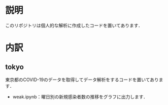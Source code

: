 # 説明
このリポジトリは個人的な解析に作成したコードを置いてあります．

# 内訳
## tokyo
東京都のCOVID-19のデータを取得してデータ解析をするコードを置いてあります．
- weak.ipynb：曜日別の新規感染者数の推移をグラフに出力します．
